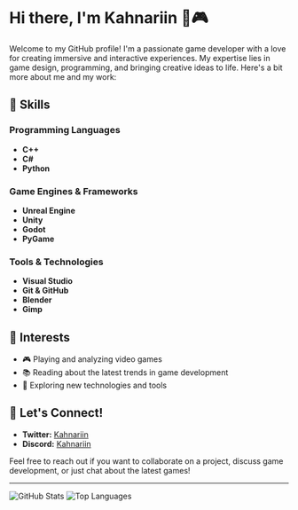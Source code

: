 # Hi there, I'm Kahnariin 👾🎮

Welcome to my GitHub profile! I'm a passionate game developer with a love for creating immersive and interactive experiences. My expertise lies in game design, programming, and bringing creative ideas to life. Here's a bit more about me and my work:

## 🔹 Skills

### Programming Languages
- **C++**
- **C#**
- **Python**

### Game Engines & Frameworks
- **Unreal Engine**
- **Unity**
- **Godot**
- **PyGame**

### Tools & Technologies
- **Visual Studio**
- **Git & GitHub**
- **Blender**
- **Gimp**

## 🔹 Interests

- 🎮 Playing and analyzing video games
- 📚 Reading about the latest trends in game development
- 🚀 Exploring new technologies and tools

## 🔹 Let's Connect!

- **Twitter:** [Kahnariin](#)
- **Discord:** [Kahnariin](#)

Feel free to reach out if you want to collaborate on a project, discuss game development, or just chat about the latest games!

---

![GitHub Stats](https://github-readme-stats.vercel.app/api?username=Kahnariin&show_icons=true&theme=radical)
![Top Languages](https://github-readme-stats.vercel.app/api/top-langs/?username=Kahnariin&layout=compact&theme=radical)
